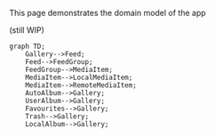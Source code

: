 This page demonstrates the domain model of the app

(still WIP)

```mermaid
graph TD;
    Gallery-->Feed;
    Feed-->FeedGroup;
    FeedGroup-->MediaItem;
    MediaItem-->LocalMediaItem;
    MediaItem-->RemoteMediaItem;
    AutoAlbum-->Gallery;
    UserAlbum-->Gallery;
    Favourites-->Gallery;
    Trash-->Gallery;
    LocalAlbum-->Gallery;
```